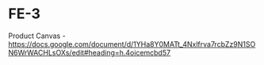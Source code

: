 # FE-3
Product Canvas - https://docs.google.com/document/d/1YHa8Y0MATt_4Nxlfrva7rcbZz9N1SON6WrWACHLsOXs/edit#heading=h.4oicemcbd57
